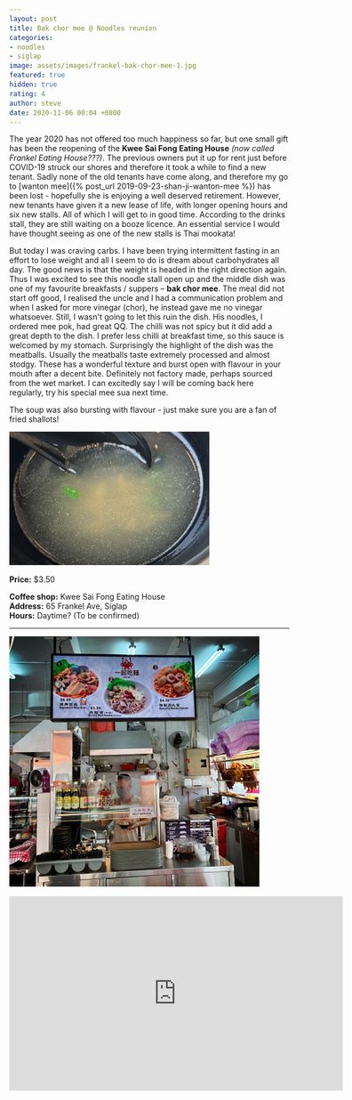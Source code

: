 ```yaml
---
layout: post
title: Bak chor mee @ Noodles reunion
categories:
- noodles
- siglap
image: assets/images/frankel-bak-chor-mee-1.jpg
featured: true
hidden: true
rating: 4
author: steve
date: 2020-11-06 00:04 +0800
---
```

The year 2020 has not offered too much happiness so far, but one small gift has been the reopening of the **Kwee Sai Fong Eating House** *(now called Frankel Eating House???)*. The previous owners put it up for rent just before COVID-19 struck our shores and therefore it took a while to find a new tenant. Sadly none of the old tenants have come along, and therefore my go to [wanton mee]({% post_url 2019-09-23-shan-ji-wanton-mee %}) has been lost - hopefully she is enjoying a well deserved retirement. However, new tenants have given it a new lease of life, with longer opening hours and six new stalls. All of which I will get to in good time. According to the drinks stall, they are still waiting on a booze licence. An essential service I would have thought seeing as one of the new stalls is Thai mookata!

But today I was craving carbs. I have been trying intermittent fasting in an effort to lose weight and all I seem to do is dream about carbohydrates all day. The good news is that the weight is headed in the right direction again. Thus I was excited to see this noodle stall open up and the middle dish was one of my favourite breakfasts / suppers – **bak chor mee**. The meal did not start off good, I realised the uncle and I had a communication problem and when I asked for more vinegar (chor), he instead gave me no vinegar whatsoever. Still, I wasn't going to let this ruin the dish. His noodles, I ordered mee pok, had great QQ. The chilli was not spicy but it did add a great depth to the dish. I prefer less chilli at breakfast time, so this sauce is welcomed by my stomach. Surprisingly the highlight of the dish was the meatballs. Usually the meatballs taste extremely processed and almost stodgy. These has a wonderful texture and burst open with flavour in your mouth after a decent bite. Definitely not factory made, perhaps sourced from the wet market. I can excitedly say I will be coming back here regularly, try his special mee sua next time.

The soup was also bursting with flavour - just make sure you are a fan of fried shallots! 

![Reunion noodle bak chor mee soup](/assets/images/frankel-bak-chor-mee.gif "Reunion noodle bak chor mee soup")

**Price:** $3.50  

**Coffee shop:** Kwee Sai Fong Eating House  
**Address:** 65 Frankel Ave, Siglap  
**Hours:** Daytime? (To be confirmed)  

***  

![Reunion noodle bak chor mee stall](/assets/images/frankel-bak-chor-mee-2.jpg "Reunion noodle bak chor mee stall")

<iframe src="https://www.google.com/maps/embed?pb=!1m18!1m12!1m3!1d3988.7664329136437!2d103.91678721441258!3d1.3156950620515733!2m3!1f0!2f0!3f0!3m2!1i1024!2i768!4f13.1!3m3!1m2!1s0x31da22a61504fc09%3A0xef4ccc977bb2c7b0!2sKwee+Sai+Fong+Eating+House!5e0!3m2!1sen!2ssg!4v1566456891113!5m2!1sen!2ssg" width="600" height="350" frameborder="0" style="border:0" allowfullscreen></iframe>